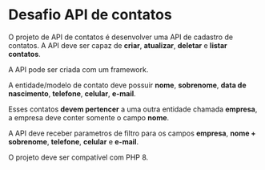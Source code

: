 # Desafio API de contatos

O projeto de API de contatos é desenvolver uma API de cadastro de contatos.
A API deve ser capaz de **criar**, **atualizar**, **deletar** e **listar contatos**.

A API pode ser criada com um framework.

A entidade/modelo de contato deve possuir **nome**, **sobrenome**, **data de nascimento**, **telefone**, **celular**, **e-mail**.

Esses contatos **devem pertencer** a uma outra entidade chamada **empresa**, a empresa deve conter somente o campo **nome**.

A API deve receber parametros de filtro para os campos **empresa**, **nome + sobrenome**, **telefone**, **celular** e **e-mail**.

O projeto deve ser compatível com PHP 8.
